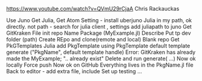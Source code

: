 <https://www.youtube.com/watch?v=QVmU29rCjaA> 
Chris Rackauckas

Use Juno
Get Julia,
Get Atom
Setting - install uberjuno
Julia in my path, ok directly.
not path - search for julia client , settings add juliapath to juno
Get GitKraken
File init repo
Name Package (MyExample.jl)
Describe
Put tp dev folder (path)
Create REpo and clone(remote and local)
Blank repo
Get PkGTemplates
Julia add PkgTemplate
using PkgTemplate
default template
generate ("PkgName", default template handle)
Error: GitKraken has already made the MyExample; ".. already exist"
Delete and run generate( ...) 
Now ok locally
Force push
Now ok on GitHub
Everything lives in the PkgName.jl file
Back to editor - add extra file, include
Set up testing
...
